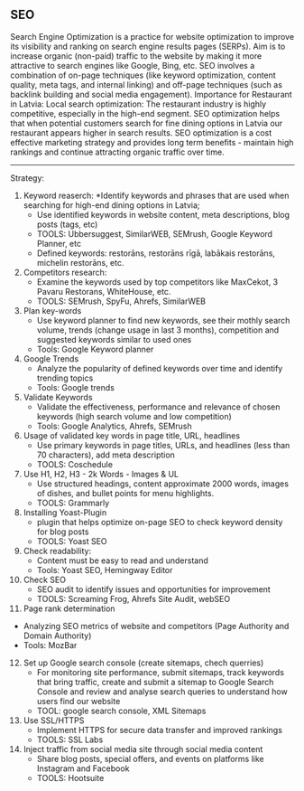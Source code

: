 SEO
-------------------------------------------------------------------------------------------------
Search Engine Optimization is a practice for website optimization to improve its visibility and ranking on search engine results pages (SERPs). Aim is to increase organic (non-paid) traffic to the website by making it more attractive to search engines like Google, Bing, etc. SEO involves a combination of on-page techniques (like keyword optimization, content quality, meta tags, and internal linking) and off-page techniques (such as backlink building and social media engagement).
Importance for Restaurant in Latvia:
Local search optimization: The restaurant industry is highly competitive, especially in the high-end segment. SEO optimization helps that when potential customers search for fine dining options in Latvia our restaurant appears higher in search results. SEO optimization is a cost effective marketing strategy and provides long term benefits - maintain high rankings and continue attracting organic traffic over time.

--------------------------------------------------------------------------------------------------
Strategy:
1. Keyword reaserch:
   *Identify keywords and phrases that are used when searching for high-end dining options in Latvia;
   * Use identified keywords in website content, meta descriptions, blog posts (tags, etc)
   * TOOLS: Ubbersuggest, SimilarWEB, SEMrush, Google Keyword Planner, etc
   * Defined keywords: restorāns, restorāns rīgā, labākais restorāns, michelin restorāns, etc.
2. Competitors research:
   * Examine the keywords used by top competitors like MaxCekot, 3 Pavaru Restorans, WhiteHouse, etc.
   * TOOLS: SEMrush, SpyFu, Ahrefs, SimilarWEB
3. Plan key-words
   * Use keyword planner to find new keywords, see their mothly search volume, trends (change usage in last 3 months), competition and suggested keywords similar to used ones
   * Tools: Google Keyword planner
4. Google Trends
   * Analyze the popularity of defined keywords over time and identify trending topics
   * Tools: Google trends
5. Validate Keywords
   * Validate the effectiveness, performance and relevance of chosen keywords (high search volume and low competition)
   * Tools: Google Analytics, Ahrefs, SEMrush
6. Usage of validated key words in page title, URL, headlines
    * Use primary keywords in page titles, URLs, and headlines  (less than 70 characters), add meta description
    * TOOLS: Coschedule
7. Use H1, H2, H3 - 2k Words - Images & UL
    * Use structured headings, content approximate 2000 words, images of dishes, and bullet points for menu highlights.
    * TOOLS: Grammarly
8. Installing Yoast-Plugin
     *  plugin that helps optimize on-page SEO to check keyword density for blog posts
     *  TOOLS: Yoast SEO
9. Check readability:
    * Content must be easy to read and understand
    * Tools: Yoast SEO, Hemingway Editor
10. Check SEO
    * SEO audit to identify issues and opportunities for improvement
    * TOOLS: Screaming Frog, Ahrefs Site Audit, webSEO
11. Page rank determination
   * Analyzing SEO metrics of website and competitors (Page Authority and Domain Authority)
   * Tools: MozBar
12. Set up Google search console (create sitemaps, chech querries)
    * For monitoring site performance, submit sitemaps, track keywords that bring traffic, create and submit a sitemap to Google Search Console and review and analyse search queries to understand how users find our website
    * TOOL: google search console, XML Sitemaps
13. Use SSL/HTTPS
    * Implement HTTPS for secure data transfer and improved rankings
    * TOOLS: SSL Labs
14. Inject traffic from social media site through social media content
    * Share blog posts, special offers, and events on platforms like Instagram and Facebook
    * TOOLS: Hootsuite

